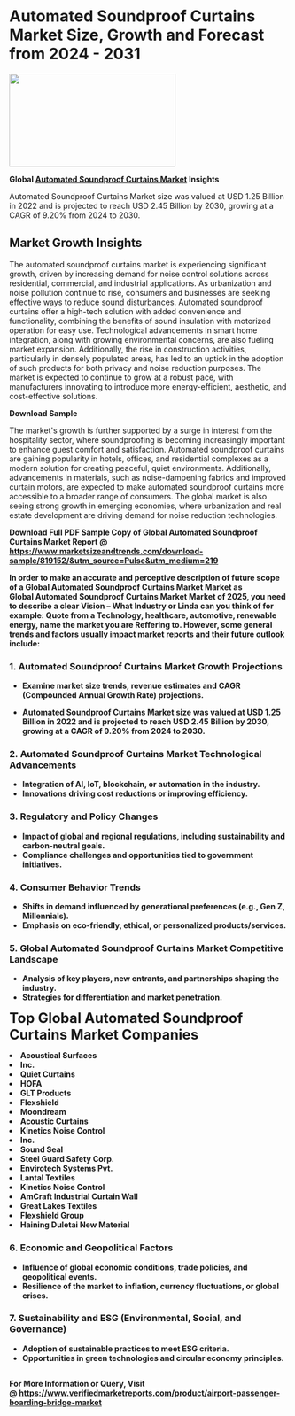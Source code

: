 <H1>Automated Soundproof Curtains Market Size, Growth and Forecast from 2024 - 2031</H1><img class="aligncenter size-medium wp-image-584254" src="https://thirdeyenews.in/wp-content/uploads/2024/09/Global-Market-Research-300x168.jpeg" alt="" width="300" height="168" /><p><strong>Global&nbsp;<a href="https://www.marketsizeandtrends.com/download-sample/819152/&amp;utm_source=Pulse&amp;utm_medium=219">Automated Soundproof Curtains Market</a> Insights</strong></p><p>Automated Soundproof Curtains Market size was valued at USD 1.25 Billion in 2022 and is projected to reach USD 2.45 Billion by 2030, growing at a CAGR of 9.20% from 2024 to 2030.</p><p><h2>Market Growth Insights</h2> <p>The automated soundproof curtains market is experiencing significant growth, driven by increasing demand for noise control solutions across residential, commercial, and industrial applications. As urbanization and noise pollution continue to rise, consumers and businesses are seeking effective ways to reduce sound disturbances. Automated soundproof curtains offer a high-tech solution with added convenience and functionality, combining the benefits of sound insulation with motorized operation for easy use. Technological advancements in smart home integration, along with growing environmental concerns, are also fueling market expansion. Additionally, the rise in construction activities, particularly in densely populated areas, has led to an uptick in the adoption of such products for both privacy and noise reduction purposes. The market is expected to continue to grow at a robust pace, with manufacturers innovating to introduce more energy-efficient, aesthetic, and cost-effective solutions.</p> <p><strong>Download Sample</strong></p> <p>The market's growth is further supported by a surge in interest from the hospitality sector, where soundproofing is becoming increasingly important to enhance guest comfort and satisfaction. Automated soundproof curtains are gaining popularity in hotels, offices, and residential complexes as a modern solution for creating peaceful, quiet environments. Additionally, advancements in materials, such as noise-dampening fabrics and improved curtain motors, are expected to make automated soundproof curtains more accessible to a broader range of consumers. The global market is also seeing strong growth in emerging economies, where urbanization and real estate development are driving demand for noise reduction technologies.</p> <p><strong></p><p><span class=""><strong>Download Full PDF Sample Copy of Global Automated Soundproof Curtains Market Report</strong> @ <a href="https://www.marketsizeandtrends.com/download-sample/819152/&amp;utm_source=Pulse&amp;utm_medium=219" target="_blank">https://www.marketsizeandtrends.com/download-sample/819152/&amp;utm_source=Pulse&amp;utm_medium=219</a></span></p><p>In order to make an accurate and perceptive description of future scope of a Global&nbsp;Automated Soundproof Curtains Market Market as Global&nbsp;Automated Soundproof Curtains Market Market of 2025, you need to describe a clear Vision &ndash; What Industry or Linda can you think of for example: Quote from a Technology, healthcare, automotive, renewable energy, name the market you are Reffering to. However, some general trends and factors usually impact market reports and their future outlook include:</p><h3>1.&nbsp;<strong>Automated Soundproof Curtains Market Growth Projections</strong></h3><ul><li>Examine market size trends, revenue estimates and CAGR (Compounded Annual Growth Rate) projections.</li><li><p>Automated Soundproof Curtains Market size was valued at USD 1.25 Billion in 2022 and is projected to reach USD 2.45 Billion by 2030, growing at a CAGR of 9.20% from 2024 to 2030.</p></li></ul><h3>2.&nbsp;<strong>Automated Soundproof Curtains Market Technological Advancements</strong></h3><ul><li>Integration of AI, IoT, blockchain, or automation in the industry.</li><li>Innovations driving cost reductions or improving efficiency.</li></ul><h3>3.&nbsp;<strong>Regulatory and Policy Changes</strong></h3><ul><li>Impact of global and regional regulations, including sustainability and carbon-neutral goals.</li><li>Compliance challenges and opportunities tied to government initiatives.</li></ul><h3>4.&nbsp;<strong>Consumer Behavior Trends</strong></h3><ul><li>Shifts in demand influenced by generational preferences (e.g., Gen Z, Millennials).</li><li>Emphasis on eco-friendly, ethical, or personalized products/services.</li></ul><h3>5.&nbsp;<strong>Global Automated Soundproof Curtains Market Competitive Landscape</strong></h3><ul><li>Analysis of key players, new entrants, and partnerships shaping the industry.</li><li>Strategies for differentiation and market penetration.</li></ul><p data-pm-slice="1 1 []"><span style="color: inherit; font-family: inherit; font-size: 25px;">Top Global Automated Soundproof Curtains Market Companies</span></p><div class="" data-test-id=""><p><li>Acoustical Surfaces</li><li> Inc.</li><li> Quiet Curtains</li><li> HOFA</li><li> GLT Products</li><li> Flexshield</li><li> Moondream</li><li> Acoustic Curtains</li><li> Kinetics Noise Control</li><li> Inc.</li><li> Sound Seal</li><li> Steel Guard Safety Corp.</li><li> Envirotech Systems Pvt.</li><li> Lantal Textiles</li><li> Kinetics Noise Control</li><li> AmCraft Industrial Curtain Wall</li><li> Great Lakes Textiles</li><li> Flexshield Group</li><li> Haining Duletai New Material</li></p></div><h3>6.&nbsp;<strong>Economic and Geopolitical Factors</strong></h3><ul><li>Influence of global economic conditions, trade policies, and geopolitical events.</li><li>Resilience of the market to inflation, currency fluctuations, or global crises.</li></ul><h3>7.&nbsp;<strong>Sustainability and ESG (Environmental, Social, and Governance)</strong></h3><ul><li>Adoption of sustainable practices to meet ESG criteria.</li><li>Opportunities in green technologies and circular economy principles.</li></ul><h2><strong style="font-size: 14px;">For More Information or Query, Visit @&nbsp;</strong><a style="background-color: #ffffff; font-size: 14px;" href="https://www.marketsizeandtrends.com/report/automated-soundproof-curtains-market/" target="_blank">https://www.verifiedmarketreports.com/product/airport-passenger-boarding-bridge-market</a></h2>
